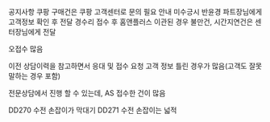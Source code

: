 공지사항
쿠팡 구매건은 쿠팡 고객센터로 문의 필요 안내
미수긍시 반윤경 파트장님에게 고객정보 확인 후 전달
경수리 접수 후 홈앤플러스 이관된 경우 불만건, 시간지연건은 센터장님에게 전달

오접수 많음 

이전 상담이력을 참고하면서 응대 및 접수 요청
고객 정보 틀린 경우가 많음(고객도 잘못 말하는 경우 포함)

전문상담에서 진행 할 수 있는데, AS 접수한 건이 많음

DD270 수전 손잡이가 막대기
DD271 수전 손잡이는 넓적